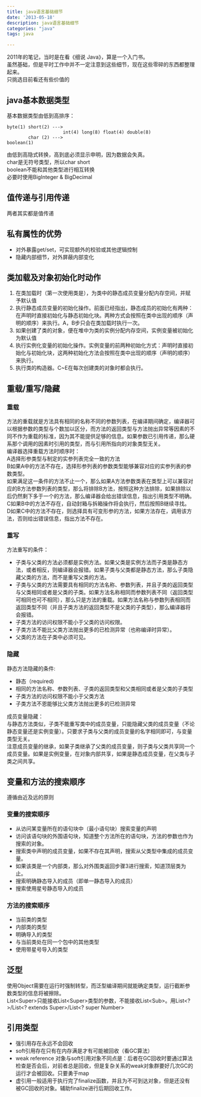 ```yaml
---
title: java语言基础细节
date: '2013-05-18'
description: java语言基础细节
categories: "java"
tags: java

---
```

2011年的笔记，当时是在看《细说 Java》，算是一个入门书。  
虽然基础，但是平时工作中并不一定注意到这些细节，现在这些零碎的东西都整理起来。  
只挑选目前看还有些价值的  

## java基本数据类型
基本数据类型由低到高排序：

    byte(1) short(2) --->
                         int(4) long(8) float(4) double(8)
            char (2) --->
    boolean(1)

由低到高隐式转换，高到底必须显示申明，因为数据会失真。  
char是无符号类型，所以char short   
boolean不能和其他类型进行相互转换  
必要时使用BigInteger & BigDecimal  

## 值传递与引用传递
两者其实都是值传递

## 私有属性的优势
* 对外暴露get/set，可实现额外的校验或其他逻辑控制
* 隐藏内部细节，对外屏蔽内部变化

## 类加载及对象初始化时动作
1. 在类加载时（第一次使用类是），为类中的静态成员变量分配内存空间，并赋予默认值
2. 执行静态成员变量的初始化操作。前面已经指出，静态成员的初始化有两种：在声明时直接初始化与静态初始化块。两种方式会按照在类中出现的顺序（声明的顺序）来执行。A，B步只会在类加载时执行一次。
3. 如果创建了类的对象，便在堆中为类的实例分配内存空间，实例变量被初始化为默认值
4. 执行实例化变量的初始化操作。实例变量的前两种初始化方式：声明时直接初始化与初始化块，这两种初始化方法会按照在类中出现的顺序（声明的顺序）来执行。
5. 执行类的构造器。C~E在每次创建类的对象时都会执行。

## 重载/重写/隐藏
### 重载
方法的重载就是方法具有相同的名称不同的参数列表，在编译期间确定，编译器可以根据参数的类型与个数加以区分，而方法的返回类型与方法抛出异常等因素的不同不作为重载的标准，因为其不能提供足够的信息。如果参数已引用传递，那么硬系那个调用的因素时引用的类型，而与引用所指向的对象类型无关。  
编译器选择重载方法时顺序时：  
A选择形参类型与制定的实参列表完全一致的方法  
B如果A中的方法不存在，选择形参列表的参数类型能够兼容对应的实参列表的参数类型。  
  如果满足这一条件的方法不止一个，那么如果A方法参数类表在类型上可以兼容对应的B方法参数列表的类型，那么将排除B方法，按照这种方法排除，如果排除以后仍然剩下多于一个的方法，那么编译器会给出错误信息，指出引用类型不明确。  
C如果B中的方法不存在，自动封箱与拆箱操作将会执行，然后按照B继续寻找。  
D如果C中的方法不存在，则选择具有可变形参的方法，如果方法存在，调用该方法，否则给出错误信息，指出方法不存在。  
### 重写
方法重写的条件：  

* 子类与父类的方法必须都是实例方法。如果父类是实例方法而子类是静态方法，或者相反，则编译器会报错。如果子类与父类都是静态方法，那么子类隐藏父类的方法，而不是重写父类的方法。
* 子类与父类的方法需要具有相同的方法名称、参数列表，并且子类的返回类型与父类相同或者是父类的子类。如果方法名称相同而参数列表不同（返回类型可相同也可不相同），那么只是方法的重载。如果方法名称与参数列表相同而返回类型不同（并且子类方法的返回类型不是父类的子类型），那么编译器将会报错。
* 子类方法的访问权限不能小于父类的访问权限。
* 子类方法不能比父类方法抛出更多的已检测异常（也称编译时异常）。
* 父类的方法在子类中必须可见。

### 隐藏
静态方法隐藏的条件:  

* 静态（required)
* 相同的方法名称、参数列表、子类的返回类型和父类相同或者是父类的子类型
* 子类方法的访问权限不能小于父类方法
* 子类方法不恩能够比父类方法抛出更多的已检测异常

成员变量隐藏：  
与静态方法类似，子类不能重写类中的成员变量，只能隐藏父类的成员变量（不论静态变量还是实例变量）。只要求子类与父类的成员变量的名字相同即可，与变量类型无关。  
注意成员变量的继承，如果子类继承了父类的成员变量，则子类与父类共享同一个成员变量。如果是实例变量，在对象内部共享，如果是静态成员变量，在父类与子类之间共享。  

## 变量和方法的搜索顺序
遵循由近及远的原则
### 变量的搜索顺序

* 从访问某变量所在的语句块中（最小语句块）搜索变量的声明
* 访问该语句块的外围语句块，知道整个方法所在的语句块，方法的参数也作为搜索的对象。
* 搜索类中声明的成员变量，如果不存在其声明，搜索从父类型中集成的成员变量。
* 如果该类是一个内部类，那么对外围类返回步骤3进行搜索，知道顶层类为止。
* 搜索明确静态导入的成员（即单一静态导入的成员）
* 搜索使用星号静态导入的成员

### 方法的搜索顺序

* 当前类的类型
* 内部类的类型
* 明确导入的类型
* 与当前类处在同一个包中的其他类型
* 使用带星号导入的类型

## 泛型
使用Object需要在运行时强制转型，而泛型编译期间就能确定类型，运行截断参数类型的信息将被擦除。  
List\<Super\>只能接收List\<Super\>类型的参数，不能接收List\<Sub\>。用List\<?\>/List\<? extends Super\>/List\<? super Number\>  

## 引用类型

* 强引用存在永远不会回收
* soft引用存在只有在内存满是才有可能被回收（看GC算法）
* weak reference 对象与soft引用对象不同点是：后者在GC回收时要通过算法检查是否会后，对前者总是回收，但是复杂关系的weak对象群要好几次GC的运行才会被回收。只要勇于map
* 虚引用一般适用于执行完了finalize函数，并且为不可到达对象，但是还没有被GC回收的对象。辅助finalize进行后期回收工作。


